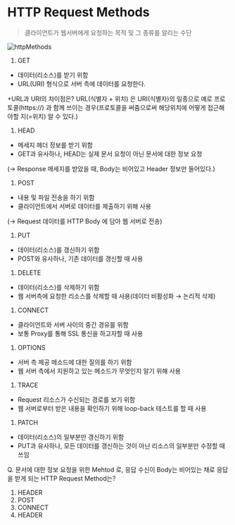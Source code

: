 # **HTTP Request Methods**

> 클라이언트가 웹서버에게 요청하는 목적 및 그 종류를 알리는 수단
> 

![httpMethods](https://github.com/user-attachments/assets/833681c0-e3d5-45f3-902d-c11ecb425b58)


1. GET 
- 데이터(리소스)를 받기 위함
- URL(URI) 형식으로 서버 측에 데이터를 요청한다.

+URL과 URI의 차이점은? URL(식별자 + 위치) 은 URI(식별자)의 일종으로 예로 프로토콜(https://) 과 함께 쓰이는 경우(프로토콜을 써줌으로써 해당위치에 어떻게 접근해야할 지(=위치) 알 수 있다.)

1. HEAD
- 메세지 헤더 정보를 받기 위함
- GET과 유사하나, HEAD는 실제 문서 요청이 아닌 문서에 대한 정보 요청

(→ Response 메세지를 받았을 때, Body는 비어있고 Header 정보만 들어있다.)

1. POST
- 내용 및 파일 전송을 하기 위함
- 클라이언트에서 서버로 데이터를 제출하기 위해 사용

(→ Request  데이터를 HTTP Body 에 담아 웹 서버로 전송)

1. PUT
- 데이터(리소스)를 갱신하기 위함
- POST와 유사하나, 기존 데이터를 갱신할 때 사용

1. DELETE
- 데이터(리소스)를 삭제하기 위함
- 웹 서버측에 요청한 리소스를 삭제할 때 사용(데이터 비활성화 → 논리적 삭제)

1. CONNECT
- 클라이언트와 서버 사이의 중간 경유를 위함
- 보통 Proxy를 통해 SSL 통신을 하고자할 때 사용

1. OPTIONS
- 서버 측 제공 메소드에 대한 질의를 하기 위함
- 웹 서버 측에서 지원하고 있는 메소드가 무엇인지 알기 위해 사용

1. TRACE
- Request 리소스가 수신되는 경로를 보기 위함
- 웹 서버로부터 받은 내용을 확인하기 위해 loop-back 테스트를 할 때 사용

1. PATCH
- 데이터(리소스)의 일부분만 갱신하기 위함
- PUT과 유사하나, 모든 데이터를 갱신하는 것이 아닌 리소스의 일부분만 수정할 때 쓰임

Q. 문서에 대한 정보 요청을 위한 Mehtod 로, 응답 수신이 Body는 비어있는 채로 응답을 받게 되는 HTTP Request Method는?

1. HEADER
2. POST
3. CONNECT
4. HEADER
